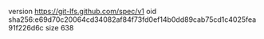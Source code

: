 version https://git-lfs.github.com/spec/v1
oid sha256:e69d70c20064cd34082af84f73fd0ef14b0dd89cab75cd1c4025fea91f226d6c
size 638
